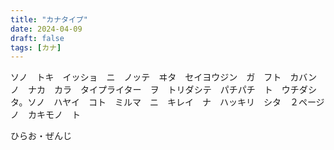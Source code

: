 ```yaml
---
title: "カナタイプ"
date: 2024-04-09
draft: false
tags: [カナ]
---
```


ソノ　トキ　イッショ　ニ　ノッテ　ヰタ　セイヨウジン　ガ　フト　カバン　ノ　ナカ　カラ　タイプライター　ヲ　トリダシテ　パチパチ　ト　ウチダシタ。ソノ　ハヤイ　コト　ミルマ　ニ　キレイ　ナ　ハッキリ　シタ　２ページ　ノ　カキモノ　ト

ひらお・ぜんじ
